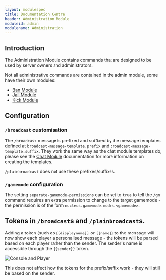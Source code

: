 ```yaml
---
layout: modulespec
title: Documentation Centre
header: Administration Module
moduleid: admin
modulename: Administration
---
```


## Introduction

The Administration Module contains commands that are designed to be used by server owners and administrators.

Not all administrative commands are contained in the admin module, some have their own modules:

* [Ban Module](ban.html)
* [Jail Module](jail.html)
* [Kick Module](kick.html)

## Configuration

### `/broadcast` customisation

The `/broadcast` message is prefixed and suffixed by the message templates defined at `broadcast-message-template.prefix` and `broadcast-message-template.suffix`. 
They work the same way as the chat module templates do, please see the [Chat Module](chat.html) documentation for more information on creating the templates.

`/plainbroadcast` does not use these prefixes/suffixes.

### `/gamemode` configuration

The setting `separate-gamemode-permissions` can be set to `true` to tell the `/gm` command requires an extra permission to change to the target gamemode - 
the permission is of the form `nucleus.gamemode.modes.<gamemode>`.

## Tokens in `/broadcast`s and `/plainbroadcast`s.

Adding a token (such as `{{displayname}}` or `{{name}}` to the message will now show each player a personalised message - the tokens will be parsed based on each player rather than the sender. The sender's name is accessible through the `{{sender}}` token.

![Console and Player](https://i.gyazo.com/19b6bf177b7573fadb7714f0ae75c2c7.png)

This does not affect how the tokens for the prefix/suffix work - they will still be based on the sender.